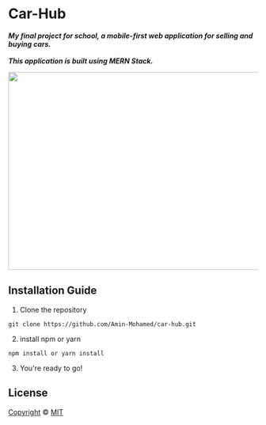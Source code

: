 # Car-Hub

***My final project for school, a mobile-first web application for selling and buying cars.<br><br>This application is built using MERN Stack.*** <br>


<img src="https://media.giphy.com/media/8UHSFMTCnK80EQQiSd/giphy.gif" width="850" height="400" /> <br>



## Installation Guide
1. Clone the repository
```
git clone https://github.com/Amin-Mohamed/car-hub.git
```

2. install npm or yarn
```
npm install or yarn install
```

3. You're ready to go!


## License
[Copyright](LICENSE) © [MIT](https://choosealicense.com/licenses/mit/)
